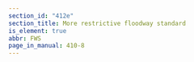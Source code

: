 ```yaml
---
section_id: "412e"
section_title: More restrictive floodway standard
is_element: true
abbr: FWS
page_in_manual: 410-8
---
```

